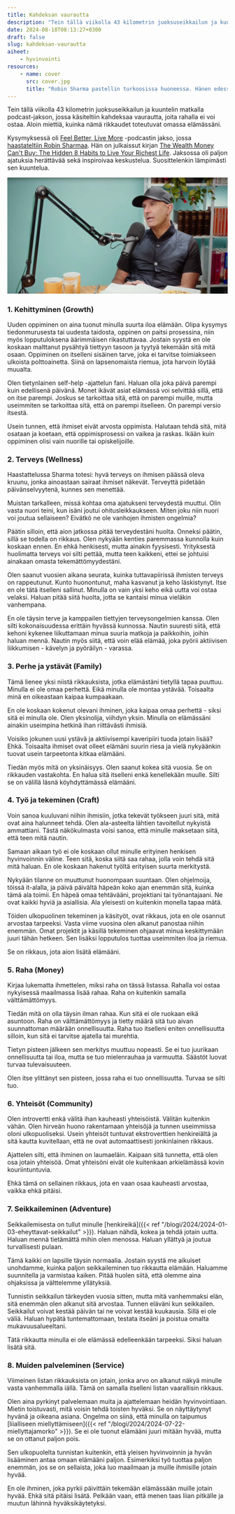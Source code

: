 ```yaml
---
title: Kahdeksan vaurautta
description: "Tein tällä viikolla 43 kilometrin juoksuseikkailun ja kuuntelin matkalla podcast-jakson, jossa käsiteltiin kahdeksaa vaurautta, joita rahalla ei voi ostaa. Aloin miettiä, kuinka nämä rikkaudet toteutuvat omassa elämässäni."
date: 2024-08-18T08:13:27+0300
draft: false
slug: kahdeksan-vaurautta
aiheet:
    - hyvinvointi
resources:
    - name: cover
      src: cover.jpg
      title: "Robin Sharma pastellin turkoosissa huoneessa. Hänen edessään on telineessä oleva mikrofoni. Yllään Robinilla on harmaa lippis, harmaat liivit sekä niiden alla musta t-paita. Hänen taustalla on kirjahylly ja edessä olevalla pöydällä mukeja sekä hänen kirjoittamansa kirja."
---
```

Tein tällä viikolla 43 kilometrin juoksuseikkailun ja kuuntelin matkalla podcast-jakson, jossa käsiteltiin kahdeksaa vaurautta, joita rahalla ei voi ostaa. Aloin miettiä, kuinka nämä rikkaudet toteutuvat omassa elämässäni.

<!--more-->

Kysymyksessä oli [Feel Better, Live More](https://drchatterjee.com/blog/category/podcast/) -podcastin jakso, jossa [haastateltiin Robin Sharmaa](https://drchatterjee.com/8-hidden-habits-to-live-your-healthiest-happiest-and-most-fulfilled-life-with-robin-sharma/). Hän on julkaissut kirjan [The Wealth Money Can't Buy: The Hidden 8 Habits to Live Your Richest Life](https://thewealthmoneycantbuy.net/). Jaksossa oli paljon ajatuksia herättävää sekä inspiroivaa keskustelua. Suosittelenkin lämpimästi sen kuuntelua.

![Robin Sharma pastellin turkoosissa huoneessa. Hänen edessään on telineessä oleva mikrofoni. Yllään Robinilla on harmaa lippis, harmaat liivit sekä niiden alla musta t-paita. Hänen taustalla on kirjahylly ja edessä olevalla pöydällä mukeja sekä hänen kirjoittamansa kirja.](cover.jpg "Robin Sharma haastateltavana Feel Better, Live More -podcastissa.")

### 1. Kehittyminen (Growth)
Uuden oppiminen on aina tuonut minulla suurta iloa elämään. Olipa kysymys tiedonmurusesta tai uudesta taidosta, oppinen on paitsi prosessina, niin myös lopputuloksena äärimmäisen rikastuttavaa. Jostain syystä en ole koskaan malttanut pysähtyä tiettyyn tasoon ja tyytyä tekemään sitä mitä osaan. Oppiminen on itselleni sisäinen tarve, joka ei tarvitse toimiakseen ulkoista polttoainetta. Siinä on lapsenomaista riemua, jota harvoin löytää muualta.

Olen tietynlainen self-help -ajattelun fani. Haluan olla joka päivä parempi kuin edellisenä päivänä. Monet ikävät asiat elämässä voi selvittää sillä, että on itse parempi. Joskus se tarkoittaa sitä, että on parempi muille, mutta useimmiten se tarkoittaa sitä, että on parempi itselleen. On parempi versio itsestä.

Usein tunnen, että ihmiset eivät arvosta oppimista. Halutaan tehdä sitä, mitä osataan ja koetaan, että oppimisprosessi on vaikea ja raskas. Ikään kuin oppiminen olisi vain nuorille tai opiskelijoille.

### 2. Terveys (Wellness)
Haastattelussa Sharma totesi: hyvä terveys on ihmisen päässä oleva kruunu, jonka ainoastaan sairaat ihmiset näkevät. Terveyttä pidetään päivänselvyytenä, kunnes sen menettää.

Muistan tarkalleen, missä kohtaa oma ajatukseni terveydestä muuttui. Olin vasta nuori teini, kun isäni joutui ohitusleikkaukseen. Miten joku niin nuori voi joutua sellaiseen? Eivätkö ne ole vanhojen ihmisten ongelmia?

Päätin silloin, että aion jatkossa pitää terveydestäni huolta. Onneksi päätin, sillä se todella on rikkaus. Olen nykyään kenties paremmassa kunnolla kuin koskaan ennen. En ehkä henkisesti, mutta ainakin fyysisesti. Yrityksestä huolimatta terveys voi silti pettää, mutta teen kaikkeni, ettei se johtuisi ainakaan omasta tekemättömyydestäni.

Olen saanut vuosien aikana seurata, kuinka tuttavapiirissä ihmisten terveys on rappeutunut. Kunto huonontunut, maha kasvanut ja keho läskistynyt. Itse en ole tätä itselleni sallinut. Minulla on vain yksi keho eikä uutta voi ostaa velaksi. Haluan pitää siitä huolta, jotta se kantaisi minua vieläkin vanhempana.

En ole täysin terve ja kamppailen tiettyjen terveysongelmien kanssa. Olen silti kokonaisuudessa erittäin hyvässä kunnossa. Nautin suuresti siitä, että kehoni kykenee liikuttamaan minua suuria matkoja ja paikkoihin, joihin haluan mennä. Nautin myös siitä, että voin elää elämää, joka pyörii aktiivisen liikkumisen - kävelyn ja pyöräilyn - varassa.

### 3. Perhe ja ystävät (Family)

Tämä lienee yksi niistä rikkauksista, jotka elämästäni tietyllä tapaa puuttuu. Minulla ei ole omaa perhettä. Eikä minulla ole montaa ystävää. Toisaalta minä en oikeastaan kaipaa kumpaakaan.

En ole koskaan kokenut olevani ihminen, joka kaipaa omaa perhettä - siksi sitä ei minulla ole. Olen yksinolija, viihdyn yksin. Minulla on elämässäni ainakin useimpina hetkinä ihan riittävästi ihmisiä.

Voisiko jokunen uusi ystävä ja aktiivisempi kaveripiiri tuoda jotain lisää? Ehkä. Toisaalta ihmiset ovat olleet elämäni suurin riesa ja vielä nykyäänkin tuovat usein tarpeetonta kitkaa elämääni.

Tiedän myös mitä on yksinäisyys. Olen saanut kokea sitä vuosia. Se on rikkauden vastakohta. En halua sitä itselleni enkä kenellekään muulle. Silti se on välillä läsnä köyhdyttämässä elämääni.

### 4. Työ ja tekeminen (Craft)

Voin sanoa kuuluvani niihin ihmisiin, jotka tekevät työkseen juuri sitä, mitä ovat aina halunneet tehdä. Olen ala-asteelta lähtien tavoitellut nykyistä ammattiani. Tästä näkökulmasta voisi sanoa, että minulle maksetaan siitä, että teen mitä nautin.

Samaan aikaan työ ei ole koskaan ollut minulle erityinen henkisen hyvinvoinnin väline. Teen sitä, koska siitä saa rahaa, jolla voin tehdä sitä mitä haluan. En ole koskaan hakenut työltä erityisen suurta merkitystä.

Nykyään tilanne on muuttunut huonompaan suuntaan. Olen ohjelmoija, töissä it-alalla, ja päivä päivältä häpeän koko ajan enemmän sitä, kuinka tämä ala toimii. En häpeä omaa tehtävääni, projektiani tai työnantajaani. Ne ovat kaikki hyviä ja asiallisia. Ala yleisesti on kuitenkin monella tapaa mätä.

Töiden ulkopuolinen tekeminen ja käsityöt, ovat rikkaus, jota en ole osannut arvostaa tarpeeksi. Vasta viime vuosina olen alkanut panostaa niihin enemmän. Omat projektit ja käsillä tekeminen ohjaavat minua keskittymään juuri tähän hetkeen. Sen lisäksi lopputulos tuottaa useimmiten iloa ja riemua.

Se on rikkaus, jota aion lisätä elämääni.

### 5. Raha (Money)

Kirjaa lukematta ihmettelen, miksi raha on tässä listassa. Rahalla voi ostaa nykyisessä maailmassa lisää rahaa. Raha on kuitenkin samalla välttämättömyys.

Tiedän mitä on olla täysin ilman rahaa. Kun sitä ei ole ruokaan eikä asuntoon. Raha on välttämättömyys ja tietty määrä sitä tuo aivan suunnattoman määrään onnellisuutta. Raha tuo itselleni eniten onnellisuutta silloin, kun sitä ei tarvitse ajatella tai murehtia.

Tietyn pisteen jälkeen sen merkitys muuttuu nopeasti. Se ei tuo juurikaan onnellisuutta tai iloa, mutta se tuo mielenrauhaa ja varmuutta. Säästöt luovat turvaa tulevaisuuteen.

Olen itse ylittänyt sen pisteen, jossa raha ei tuo onnellisuutta. Turvaa se silti tuo.

### 6. Yhteisöt (Community)

Olen introvertti enkä välitä ihan kauheasti yhteisöistä. Välitän kuitenkin vähän. Olen hirveän huono rakentamaan yhteisöjä ja tunnen useimmissa oloni ulkopuoliseksi. Usein yhteisöt tuntuvat ekstroverttien henkireiältä ja sitä kautta kuvitellaan, että ne ovat automaattisesti jonkinlainen rikkaus.

Ajattelen silti, että ihminen on laumaeläin. Kaipaan sitä tunnetta, että olen osa jotain yhteisöä. Omat yhteisöni eivät ole kuitenkaan arkielämässä kovin kouriintuntuvia.

Ehkä tämä on sellainen rikkaus, jota en vaan osaa kauheasti arvostaa, vaikka ehkä pitäisi.

### 7. Seikkaileminen (Adventure)

Seikkailemisesta on tullut minulle [henkireikä]({{< ref "/blogi/2024/2024-01-03-eheyttavat-seikkailut" >}}). Haluan nähdä, kokea ja tehdä jotain uutta. Haluan mennä tietämättä mihin olen menossa. Haluan yllättyä ja joutua turvallisesti pulaan.

Tämä kaikki on lapsille täysin normaalia. Jostain syystä me aikuiset unohdamme, kuinka paljon seikkaileminen tuo rikkautta elämään. Haluamme suunnitella ja varmistaa kaiken. Pitää huolen siitä, että olemme aina ohjaksissa ja välttelemme yllätyksiä.

Tunnistin seikkailun tärkeyden vuosia sitten, mutta mitä vanhemmaksi elän, sitä enemmän olen alkanut sitä arvostaa. Tunnen eläväni kun seikkailen. Seikkailut voivat kestää päivän tai ne voivat kestää kuukausia. Sillä ei ole väliä. Haluan hypätä tuntemattomaan, testata itseäni ja poistua omalta mukavuusalueeltani.

Tätä rikkautta minulla ei ole elämässä edelleenkään tarpeeksi. Siksi haluan lisätä sitä.

### 8. Muiden palveleminen (Service)

Viimeinen listan rikkauksista on jotain, jonka arvo on alkanut näkyä minulle vasta vanhemmalla iällä. Tämä on samalla itselleni listan vaarallisin rikkaus.

Olen aina pyrkinyt palvelemaan muita ja ajattelemaan heidän hyvinvointiaan. Mietin toistuvasti, mitä voisin tehdä toisten hyväksi. Se on näyttäytynyt hyvänä ja oikeana asiana. Ongelma on siinä, että minulla on taipumus [liialliseen miellyttämiseen]({{< ref "/blogi/2024/2024-07-22-miellyttajamorko" >}}). Se ei ole tuonut elämääni juuri mitään hyvää, mutta se on ottanut paljon pois.

Sen ulkopuolelta tunnistan kuitenkin, että yleisen hyvinvoinnin ja hyvän lisääminen antaa omaan elämääni paljon. Esimerkiksi työ tuottaa paljon enemmän, jos se on sellaista, joka luo maailmaan ja muille ihmisille jotain hyvää.

En ole ihminen, joka pyrkii päivittäin tekemään elämässään muille jotain hyvää. Ehkä sitä pitäisi lisätä. Pelkään vaan, että menen taas liian pitkälle ja muutun lähinnä hyväksikäytetyksi.
